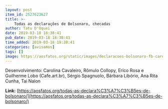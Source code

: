 ```yaml
---
layout: post
item_id: 2527623627
title: >-
    Todas as declarações de Bolsonaro, checadas
author: Tatu D'Oquei
date: 2019-03-18 18:38:41
pub_date: 2019-03-18 18:38:41
time_added: 2019-03-18 19:38:41
categories: [avisamos]
tags: []
image: https://aosfatos.org/static/images/declaracoes-bolsonaro-fb-card.bbfb6f9c6a51.png
---
```


Desenvolvimento: Carolina Cavaleiro, Rômulo Collopy, Erico Rosa e Guilherme Lobo (Cafe.art.br), Sérgio Spagnuolo, Bárbara Libório, Ana Rita Cunha, Tai Nalon

**Link:** [https://aosfatos.org/todas-as-declara%C3%A7%C3%B5es-de-bolsonaro/](https://aosfatos.org/todas-as-declara%C3%A7%C3%B5es-de-bolsonaro/)

